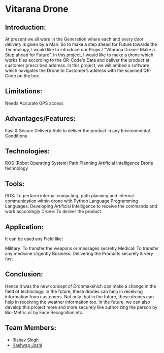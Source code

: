 # Vitarana Drone


## Introduction: 
At present we all were in the Generation where each and every door delivery is given by a Man. So to make a step ahead for Future towards the Technology, I would like to introduce our Project “Vitarana Drone– Make a Step ahead for Future”. In this project, I would like to make a drone which works flies according to the QR-Code's Data and deliver the product at customer prescribed address. In this project, we will embed a software which navigates the Drone to Customer’s address with the scanned QR-Code on the box.


## Limitations:

Needs Accurate GPS access


## Advantages/Features:

Fast & Secure Delivery
Able to deliver the product in any Environmental Conditions


## Technologies:

ROS (Robot Operating System)
Path Planning
Artificial Intelligence
Drone technology


## Tools:

ROS: To perform internal computing, path planning and internal communication within drone with Python Language
Programming Languages: Developing Artificial Intelligence to receive the commands and work accordingly
Drone: To deliver the product.


## Application:
It can be used any Field like:

Military: To transfer the weapons or messages secretly
Medical: To transfer any medicine Urgently
Business: Delivering the Products securely & very fast


## Conclusion:
Hence it was the new concept of Dronmakehich can make a change in the field of technology. In the future, these drones can help in receiving information from customers. Not only that in the future, these drones can help in receiving the weather information too. In the future, we can also develop this project more and more securely like authorizing the person by Bio-Metric or by Face Recognition etc..


## Team Members:

- [Rishav Singh](https://github.com/rishav-singh-0/)
- [Kashyap Joshi](https://github.com/379-kash)
